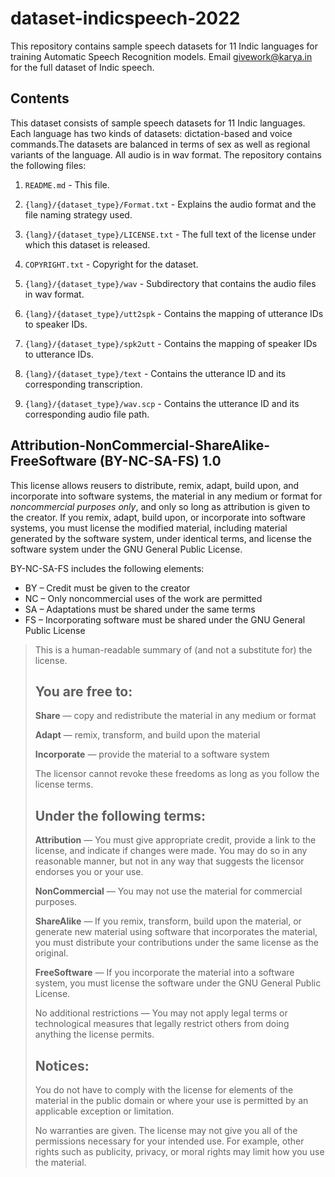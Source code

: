 # dataset-indicspeech-2022
This repository contains sample speech datasets for 11 Indic languages for training Automatic Speech Recognition models. Email givework@karya.in for the full dataset of Indic speech.

## Contents

This dataset consists of sample speech datasets for 11 Indic languages. Each language has two kinds of datasets: dictation-based and voice commands.The datasets are balanced in terms of sex as well as regional variants of the language. All audio is in wav format. The repository contains the following files:

1. `README.md` - This file.

1. `{lang}/{dataset_type}/Format.txt` - Explains the audio format and the file naming strategy used.

2. `{lang}/{dataset_type}/LICENSE.txt` - The full text of the license under which this dataset is released.

3. `COPYRIGHT.txt` - Copyright for the dataset.

4. `{lang}/{dataset_type}/wav` - Subdirectory that contains the audio files in wav format.

5. `{lang}/{dataset_type}/utt2spk` - Contains the mapping of utterance IDs to speaker IDs.

6. `{lang}/{dataset_type}/spk2utt` - Contains the mapping of speaker IDs to utterance IDs.

7. `{lang}/{dataset_type}/text` - Contains the utterance ID and its corresponding transcription.

8. `{lang}/{dataset_type}/wav.scp` - Contains the utterance ID and its corresponding audio file path.

## Attribution-NonCommercial-ShareAlike-FreeSoftware (BY-NC-SA-FS) 1.0

This license allows reusers to distribute, remix, adapt, build upon, and incorporate into software systems, the material in any medium or format for _noncommercial purposes only_, and only so long as attribution is given to the creator. If you remix, adapt, build upon, or incorporate into software systems, you must license the modified material, including material generated by the software system, under identical terms, and license the software system under the GNU General Public License.

BY-NC-SA-FS includes the following elements:

- BY – Credit must be given to the creator
- NC – Only noncommercial uses of the work are permitted
- SA – Adaptations must be shared under the same terms
- FS – Incorporating software must be shared under the GNU General Public License

> This is a human-readable summary of (and not a substitute for) the license.
>
> ## You are free to:
>
> **Share** — copy and redistribute the material in any medium or format
>
> **Adapt** — remix, transform, and build upon the material
>
> **Incorporate** — provide the material to a software system
>
> The licensor cannot revoke these freedoms as long as you follow the license terms.
>
> ## Under the following terms:
>
> **Attribution** — You must give appropriate credit, provide a link to the license, and indicate if changes were made. You may do so in any reasonable manner, but not in any way that suggests the licensor endorses you or your use.
>
> **NonCommercial** — You may not use the material for commercial purposes.
>
> **ShareAlike** — If you remix, transform, build upon the material, or generate new material using software that incorporates the material, you must distribute your contributions under the same license as the original.
>
> **FreeSoftware** — If you incorporate the material into a software system, you must license the software under the GNU General Public License.
>
> No additional restrictions — You may not apply legal terms or technological measures that legally restrict others from doing anything the license permits.
>
> ## Notices:
>
> You do not have to comply with the license for elements of the material in the public domain or where your use is permitted by an applicable exception or limitation.
>
> No warranties are given. The license may not give you all of the permissions necessary for your intended use. For example, other rights such as publicity, privacy, or moral rights may limit how you use the material.